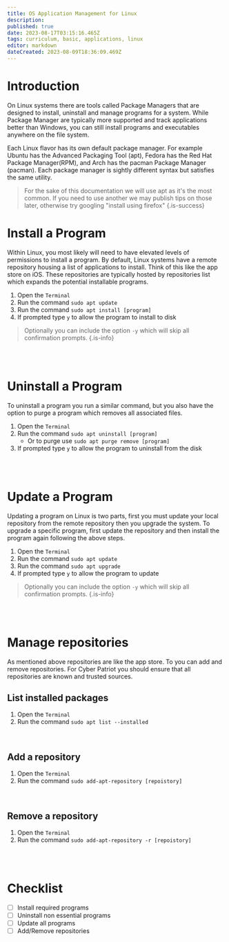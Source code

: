```yaml
---
title: OS Application Management for Linux
description: 
published: true
date: 2023-08-17T03:15:16.465Z
tags: curriculum, basic, applications, linux
editor: markdown
dateCreated: 2023-08-09T18:36:09.469Z
---
```


# Introduction
On Linux systems there are tools called Package Managers that are designed to install, uninstall and manage programs for a system. While Package Manager are typically more supported and track applications better than Windows, you can still install programs and executables anywhere on the file system. 

Each Linux flavor has its own default package manager. For example Ubuntu has the Advanced Packaging Tool (apt), Fedora has the Red Hat Package Manager(RPM), and Arch has the pacman Package Manager (pacman). Each package manager is sightly different syntax but satisfies the same utility.

> For the sake of this documentation we will use apt as it's the most common. If you need to use another we may publish tips on those later, otherwise try googling "install using firefox"
{.is-success}

# Install a Program
Within Linux, you most likely will need to have elevated levels of permissions to install a program.
By default, Linux systems have a remote repository housing a list of applications to install. Think of this like the app store on iOS. These repositories are typically hosted by repositories list which expands the potential installable programs.

1. Open the `Terminal`
2. Run the command `sudo apt update`
3. Run the command `sudo apt install [program]`
4. If prompted type `y` to allow the program to install to disk

> Optionally you can include the option `-y` which will skip all confirmation prompts.
{.is-info}

<br>
<br>

# Uninstall a Program
To uninstall a program you run a similar command, but you also have the option to purge a program which removes all associated files.

1. Open the `Terminal`
2. Run the command `sudo apt uninstall [program]`
	- Or to purge use `sudo apt purge remove [program]`
3. If prompted type `y` to allow the program to uninstall from the disk

<br>
<br>

# Update a Program
Updating a program on Linux is two parts, first you must update your local repository from the remote repository then you upgrade the system. To upgrade a specific program, first update the repository and then install the program again following the above steps.

1. Open the `Terminal`
2. Run the command `sudo apt update`
3. Run the command `sudo apt upgrade`
4. If prompted type `y` to allow the program to update

> Optionally you can include the option `-y` which will skip all confirmation prompts.
{.is-info}

<br>
<br>


# Manage repositories
As mentioned above repositories are like the app store. To you can add and remove repositories. For Cyber Patriot you should ensure that all repositories are known and trusted sources.

## List installed packages
1. Open the `Terminal`
2. Run the command `sudo apt list --installed`

<br>

## Add a repository
1. Open the `Terminal`
2. Run the command `sudo add-apt-repository [repoistory]`

<br>

## Remove a repository

1. Open the `Terminal`
2. Run the command `sudo add-apt-repository -r [repoistory]`

<br>
<br>

# Checklist
- [ ] Install required programs
- [ ] Uninstall non essential programs
- [ ] Update all programs
- [ ] Add/Remove repositories

<br>